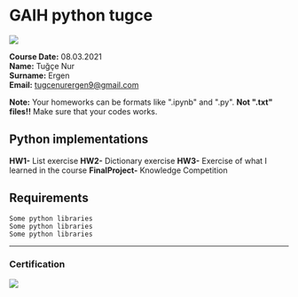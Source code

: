 # GAIH python tugce
![](img/newlogo.png)

**Course Date:** 08.03.2021  
**Name:** Tuğçe Nur  
**Surname:** Ergen  
**Email:** tugcenurergen9@gmail.com  

**Note:** Your homeworks can be formats like ".ipynb" and ".py". **Not ".txt" files!!** Make sure that your codes works.  
 
## Python implementations
**HW1-** List exercise
**HW2-** Dictionary exercise
**HW3-** Exercise of what I learned in the course
**FinalProject-** Knowledge Competition



## Requirements
```
Some python libraries
Some python libraries
Some python libraries
```
---

### Certification
![](img/TopLearnerCertificate.png)

